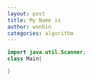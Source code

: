 ```yaml
---
layout: post
title: My Name is
author: wonbin
categories: algorithm
---
```


```java
import java.util.Scanner;
class Main{

}
```